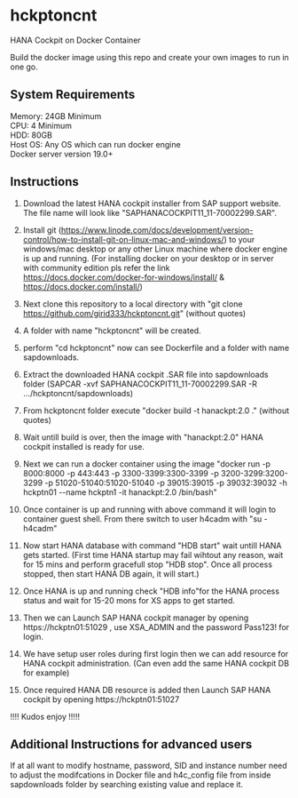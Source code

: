# hckptoncnt
HANA Cockpit on Docker Container

Build the docker image using this repo and create your own images to run in one go.

System Requirements
--------------------
Memory: 24GB Minimum                                                                                                                     
CPU: 4 Minimum                                                                                                                           
HDD: 80GB                                                                                                                               
Host OS: Any OS which can run docker engine                                                                                             
Docker server version 19.0+

Instructions
-----------------

1) Download the latest HANA cockpit installer from SAP support website. The file name will look like "SAPHANACOCKPIT11_11-70002299.SAR".

2) Install git (https://www.linode.com/docs/development/version-control/how-to-install-git-on-linux-mac-and-windows/) to your windows/mac desktop or any other Linux machine where docker engine is up and running. (For installing docker on your desktop or in server with community edition pls refer the link https://docs.docker.com/docker-for-windows/install/ & https://docs.docker.com/install/)

3) Next clone this repository to a local directory with "git clone https://github.com/girid333/hckptoncnt.git" (without quotes)

4) A folder with name "hckptoncnt" will be created.

5) perform "cd hckptoncnt" now can see Dockerfile and a folder with name sapdownloads.

6) Extract the downloaded HANA cockpit .SAR file into sapdownloads folder (SAPCAR -xvf SAPHANACOCKPIT11_11-70002299.SAR -R .../hckptoncnt/sapdownloads)

7) From hckptoncnt folder execute "docker build -t hanackpt:2.0 ." (without quotes)

8) Wait untill build is over, then the image with "hanackpt:2.0" HANA cockpit installed is ready for use.

9) Next we can run a docker container using the image "docker run -p 8000:8000 -p 443:443 -p 3300-3399:3300-3399 -p 3200-3299:3200-3299 -p 51020-51040:51020-51040 -p 39015:39015 -p 39032:39032 -h hckptn01 --name hckptn1 -it hanackpt:2.0 /bin/bash"

10) Once container is up and running with above command it will login to container guest shell. From there switch to user h4cadm with "su - h4cadm"

11) Now start HANA database with command "HDB start" wait untill HANA gets started. (First time HANA startup may fail wihtout any reason, wait for 15 mins and perform gracefull stop "HDB stop". Once all process stopped, then start HANA DB again, it will start.)

12) Once HANA is up and running check "HDB info"for the HANA process status and wait for 15-20 mons for  XS apps to get started.

13) Then we can Launch SAP HANA cockpit manager by opening https://hckptn01:51029 , use XSA_ADMIN and the password Pass123! for login.

14) We have setup user roles during first login then we can add resource for HANA cockpit administration. (Can even add the same HANA cockpit DB for example)

15) Once required HANA DB resource is added then Launch SAP HANA cockpit by opening https://hckptn01:51027

!!!! Kudos enjoy !!!!!

Additional Instructions for advanced users
---------------------------------------------

If at all want to modify hostname, password, SID and instance number need to adjust the modifcations in Docker file and h4c_config file from inside sapdownloads folder by searching existing value and replace it.
